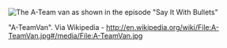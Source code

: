 ![The A-Team van as shown in the episode "Say It With Bullets"](http://upload.wikimedia.org/wikipedia/en/a/a0/A-TeamVan.jpg)

"A-TeamVan". Via Wikipedia - http://en.wikipedia.org/wiki/File:A-TeamVan.jpg#/media/File:A-TeamVan.jpg
